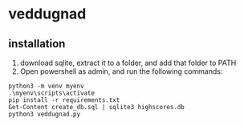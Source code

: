 # veddugnad

## installation
1. download sqlite, extract it to a folder, and add that folder to PATH
2. Open powershell as admin, and run the following commands:
```shell
python3 -m venv myenv
.\myenv\scripts\activate
pip install -r requirements.txt
Get-Content create_db.sql | sqlite3 highscores.db
python3 veddugnad.py
```
